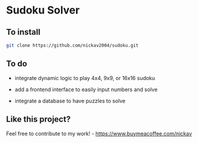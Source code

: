# Sudoku Solver 

## To install

```bash 
git clone https://github.com/nickav2004/sudoku.git
```

## To do

 - integrate dynamic logic to play 4x4, 9x9, or 16x16 sudoku 

 - add a frontend interface to easily input numbers and solve

 - integrate a database to have puzzles to solve


## Like this project?

Feel free to contribute to my work! - https://www.buymeacoffee.com/nickav
